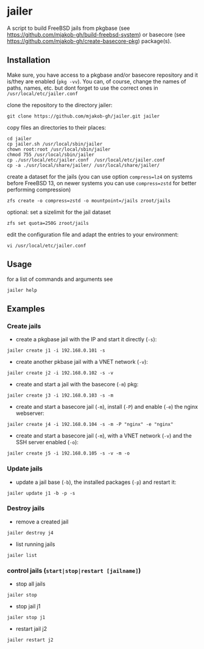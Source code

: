 # jailer

A script to build FreeBSD jails from pkgbase (see https://github.com/mjakob-gh/build-freebsd-system) or basecore (see https://github.com/mjakob-gh/create-basecore-pkg) package(s).

## Installation
Make sure, you have access to a pkgbase and/or basecore repository and it is/they are enabled (```pkg -vv```).
You can, of course, change the names of paths, names, etc. but dont forget to use the correct ones in ```/usr/local/etc/jailer.conf```

clone the repository to the directory jailer:
```shell
git clone https://github.com/mjakob-gh/jailer.git jailer
```
copy files an directories to their places:
```shell
cd jailer
cp jailer.sh /usr/local/sbin/jailer
chown root:root /usr/local/sbin/jailer
chmod 755 /usr/local/sbin/jailer
cp ./usr/local/etc/jailer.conf  /usr/local/etc/jailer.conf
cp -a ./usr/local/share/jailer/ /usr/local/share/jailer/
```
create a dataset for the jails (you can use option ```compress=lz4``` on systems before FreeBSD 13, on newer systems you can use ```compress=zstd``` for better performing compression)
```shell
zfs create -o compress=zstd -o mountpoint=/jails zroot/jails
```
optional: set a sizelimit for the jail dataset
```shell
zfs set quota=250G zroot/jails
```
edit the configuration file and adapt the entries to your environment:
```shell
vi /usr/local/etc/jailer.conf
```

## Usage
for a list of commands and arguments see
```shell
jailer help
```

## Examples
### Create jails
* create a pkgbase jail with the IP and start it directly (```-s```):
```shell
jailer create j1 -i 192.168.0.101 -s
```
* create another pkbase jail with a VNET network (```-v```):
```shell
jailer create j2 -i 192.168.0.102 -s -v
```
* create and start a jail with the basecore (```-m```) pkg:
```shell
jailer create j3 -i 192.168.0.103 -s -m
```
* create and start a basecore jail (```-m```), install (```-P```) and enable (```-e```) the nginx webserver:
```shell
jailer create j4 -i 192.168.0.104 -s -m -P "nginx" -e "nginx"
```
* create and start a basecore jail (```-m```), with a VNET network (```-v```) and the SSH server enabled (```-o```):
```shell
jailer create j5 -i 192.168.0.105 -s -v -m -o
```
### Update jails
* update a jail base (```-b```), the installed packages (```-p```) and restart it:
```shell
jailer update j1 -b -p -s
```
### Destroy jails
* remove a created jail
```shell
jailer destroy j4
```
* list running jails
```shell
jailer list
```
### control jails (```start|stop|restart [jailname]```)
* stop all jails
```shell
jailer stop
```
* stop jail j1
```shell
jailer stop j1
```
* restart jail j2
```shell
jailer restart j2
```